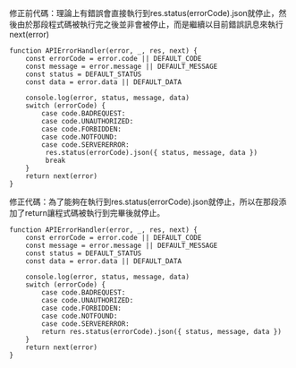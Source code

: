 修正前代碼：理論上有錯誤會直接執行到res.status(errorCode).json就停止，然後由於那段程式碼被執行完之後並非會被停止，而是繼續以目前錯誤訊息來執行next(error)


```
function APIErrorHandler(error, _, res, next) {
	const errorCode = error.code || DEFAULT_CODE
	const message = error.message || DEFAULT_MESSAGE
	const status = DEFAULT_STATUS
	const data = error.data || DEFAULT_DATA

	console.log(error, status, message, data)
	switch (errorCode) {
		case code.BADREQUEST:
		case code.UNAUTHORIZED:
		case code.FORBIDDEN:
		case code.NOTFOUND:
		case code.SERVERERROR:
		 res.status(errorCode).json({ status, message, data })
		 break
	}
	return next(error)
}
```


修正代碼：為了能夠在執行到res.status(errorCode).json就停止，所以在那段添加了return讓程式碼被執行到完畢後就停止。
```
function APIErrorHandler(error, _, res, next) {
	const errorCode = error.code || DEFAULT_CODE
	const message = error.message || DEFAULT_MESSAGE
	const status = DEFAULT_STATUS
	const data = error.data || DEFAULT_DATA

	console.log(error, status, message, data)
	switch (errorCode) {
		case code.BADREQUEST:
		case code.UNAUTHORIZED:
		case code.FORBIDDEN:
		case code.NOTFOUND:
		case code.SERVERERROR:
		return res.status(errorCode).json({ status, message, data })
	}
	return next(error)
}
```